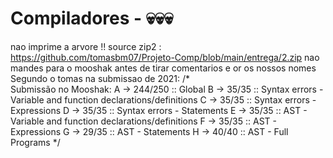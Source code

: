 # Compiladores - 💀💀💀
nao imprime a arvore !! source zip2 : https://github.com/tomasbm07/Projeto-Comp/blob/main/entrega/2.zip
nao mandes para o mooshak antes de tirar comentarios e or os nossos nomes
Segundo o tomas na submissao de 2021:
    /*  
        Submissão no Mooshak:
        A -> 244/250    :: Global
        B -> 35/35      :: Syntax errors - Variable and function declarations/definitions
        C -> 35/35      :: Syntax errors - Expressions
        D -> 35/35      :: Syntax errors - Statements
        E -> 35/35      :: AST - Variable and function declarations/definitions
        F -> 35/35      :: AST - Expressions
        G -> 29/35      :: AST - Statements
        H -> 40/40      :: AST - Full Programs 
    */
